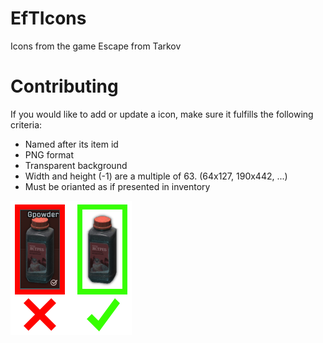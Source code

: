 # EfTIcons
Icons from the game Escape from Tarkov

# Contributing
If you would like to add or update a icon, make sure it fulfills the following criteria:

- Named after its item id
- PNG format
- Transparent background
- Width and height (-1) are a multiple of 63. (64x127, 190x442, ...)
- Must be orianted as if presented in inventory

![Cotribution example][exampleImg]

[exampleImg]: https://github.com/Blightbuster/EfTIcons/blob/master/example.png
